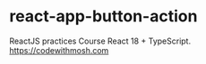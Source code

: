 # react-app-button-action

ReactJS practices
Course React 18 + TypeScript. <https://codewithmosh.com>
